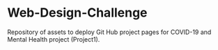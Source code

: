 # Web-Design-Challenge
Repository of assets to deploy Git Hub project pages for COVID-19 and Mental Health project (Project1). 

